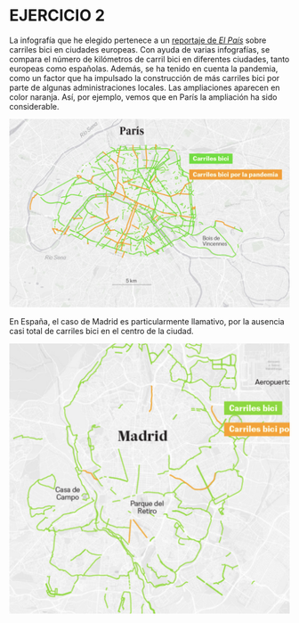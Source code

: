 # EJERCICIO 2
La infografía que he elegido pertenece a un [reportaje de _El País_](https://elpais.com/clima-y-medio-ambiente/2020-10-27/carriles-bici-la-respuesta-de-las-ciudades-ante-la-pandemia.html?prm=ep-app-cabecera) sobre carriles bici en ciudades europeas. Con ayuda de varias infografías, se compara el número de kilómetros de carril bici en diferentes ciudades, tanto europeas como españolas. Además, se ha tenido en cuenta la pandemia, como un factor que ha impulsado la construcción de más carriles bici por parte de algunas administraciones locales. Las ampliaciones aparecen en color naranja. Así, por ejemplo, vemos que en París la ampliación ha sido considerable. 

![paris](paris.png) 

En España, el caso de Madrid es particularmente llamativo, por la ausencia casi total de carriles bici en el centro de la ciudad.

![madrid](madrid.png) 
